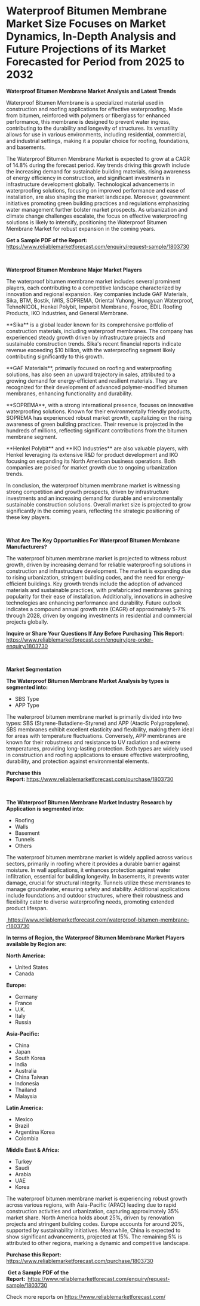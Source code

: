 <p><h1>Waterproof Bitumen Membrane Market Size Focuses on Market Dynamics, In-Depth Analysis and Future Projections of its Market Forecasted for Period from 2025 to 2032</h1></p><p><strong>Waterproof Bitumen Membrane Market Analysis and Latest Trends</strong></p>
<p><p>Waterproof Bitumen Membrane is a specialized material used in construction and roofing applications for effective waterproofing. Made from bitumen, reinforced with polymers or fiberglass for enhanced performance, this membrane is designed to prevent water ingress, contributing to the durability and longevity of structures. Its versatility allows for use in various environments, including residential, commercial, and industrial settings, making it a popular choice for roofing, foundations, and basements.</p><p>The Waterproof Bitumen Membrane Market is expected to grow at a CAGR of 14.8% during the forecast period. Key trends driving this growth include the increasing demand for sustainable building materials, rising awareness of energy efficiency in construction, and significant investments in infrastructure development globally. Technological advancements in waterproofing solutions, focusing on improved performance and ease of installation, are also shaping the market landscape. Moreover, government initiatives promoting green building practices and regulations emphasizing water management further bolster market prospects. As urbanization and climate change challenges escalate, the focus on effective waterproofing solutions is likely to intensify, positioning the Waterproof Bitumen Membrane Market for robust expansion in the coming years.</p></p>
<p><strong>Get a Sample PDF of the Report:&nbsp;</strong> <a href="https://www.reliablemarketforecast.com/enquiry/request-sample/1803730?utm_campaign=2469&utm_medium=2&utm_source=Github&utm_content=ia&utm_term=28022025&utm_id=waterproof-bitumen-membrane">https://www.reliablemarketforecast.com/enquiry/request-sample/1803730</a></p>
<p>&nbsp;</p>
<p><strong>Waterproof Bitumen Membrane Major Market Players</strong></p>
<p><p>The waterproof bitumen membrane market includes several prominent players, each contributing to a competitive landscape characterized by innovation and regional expansion. Key companies include GAF Materials, Sika, BTM, Bostik, IWIS, SOPREMA, Oriental Yuhong, Hongyuan Waterproof, TehnoNICOL, Henkel Polybit, Imperbit Membrane, Fosroc, EDIL Roofing Products, IKO Industries, and General Membrane.</p><p>**Sika** is a global leader known for its comprehensive portfolio of construction materials, including waterproof membranes. The company has experienced steady growth driven by infrastructure projects and sustainable construction trends. Sika's recent financial reports indicate revenue exceeding $10 billion, with the waterproofing segment likely contributing significantly to this growth.</p><p>**GAF Materials**, primarily focused on roofing and waterproofing solutions, has also seen an upward trajectory in sales, attributed to a growing demand for energy-efficient and resilient materials. They are recognized for their development of advanced polymer-modified bitumen membranes, enhancing functionality and durability.</p><p>**SOPREMA**, with a strong international presence, focuses on innovative waterproofing solutions. Known for their environmentally friendly products, SOPREMA has experienced robust market growth, capitalizing on the rising awareness of green building practices. Their revenue is projected in the hundreds of millions, reflecting significant contributions from the bitumen membrane segment.</p><p>**Henkel Polybit** and **IKO Industries** are also valuable players, with Henkel leveraging its extensive R&D for product development and IKO focusing on expanding its North American business operations. Both companies are poised for market growth due to ongoing urbanization trends.</p><p>In conclusion, the waterproof bitumen membrane market is witnessing strong competition and growth prospects, driven by infrastructure investments and an increasing demand for durable and environmentally sustainable construction solutions. Overall market size is projected to grow significantly in the coming years, reflecting the strategic positioning of these key players.</p></p>
<p>&nbsp;</p>
<p><strong>What Are The Key Opportunities For Waterproof Bitumen Membrane Manufacturers?</strong></p>
<p><p>The waterproof bitumen membrane market is projected to witness robust growth, driven by increasing demand for reliable waterproofing solutions in construction and infrastructure development. The market is expanding due to rising urbanization, stringent building codes, and the need for energy-efficient buildings. Key growth trends include the adoption of advanced materials and sustainable practices, with prefabricated membranes gaining popularity for their ease of installation. Additionally, innovations in adhesive technologies are enhancing performance and durability. Future outlook indicates a compound annual growth rate (CAGR) of approximately 5-7% through 2028, driven by ongoing investments in residential and commercial projects globally.</p></p>
<p><strong>Inquire or Share Your Questions If Any Before Purchasing This Report:</strong> <a href="https://www.reliablemarketforecast.com/enquiry/pre-order-enquiry/1803730?utm_campaign=2469&utm_medium=2&utm_source=Github&utm_content=ia&utm_term=28022025&utm_id=waterproof-bitumen-membrane">https://www.reliablemarketforecast.com/enquiry/pre-order-enquiry/1803730</a></p>
<p>&nbsp;</p>
<p><strong>Market Segmentation</strong></p>
<p><strong>The Waterproof Bitumen Membrane Market Analysis by types is segmented into:</strong></p>
<p><ul><li>SBS Type</li><li>APP Type</li></ul></p>
<p><p>The waterproof bitumen membrane market is primarily divided into two types: SBS (Styrene-Butadiene-Styrene) and APP (Atactic Polypropylene). SBS membranes exhibit excellent elasticity and flexibility, making them ideal for areas with temperature fluctuations. Conversely, APP membranes are known for their robustness and resistance to UV radiation and extreme temperatures, providing long-lasting protection. Both types are widely used in construction and roofing applications to ensure effective waterproofing, durability, and protection against environmental elements.</p></p>
<p><strong>Purchase this Report:&nbsp;</strong><a href="https://www.reliablemarketforecast.com/purchase/1803730?utm_campaign=2469&utm_medium=2&utm_source=Github&utm_content=ia&utm_term=28022025&utm_id=waterproof-bitumen-membrane">https://www.reliablemarketforecast.com/purchase/1803730</a></p>
<p>&nbsp;</p>
<p><strong>The Waterproof Bitumen Membrane Market Industry Research by Application is segmented into:</strong></p>
<p><ul><li>Roofing</li><li>Walls</li><li>Basement</li><li>Tunnels</li><li>Others</li></ul></p>
<p><p>The waterproof bitumen membrane market is widely applied across various sectors, primarily in roofing where it provides a durable barrier against moisture. In wall applications, it enhances protection against water infiltration, essential for building longevity. In basements, it prevents water damage, crucial for structural integrity. Tunnels utilize these membranes to manage groundwater, ensuring safety and stability. Additional applications include foundations and outdoor structures, where their robustness and flexibility cater to diverse waterproofing needs, promoting extended product lifespan.</p></p>
<p><a href="https://www.reliablemarketforecast.com/waterproof-bitumen-membrane-r1803730?utm_campaign=2469&utm_medium=2&utm_source=Github&utm_content=ia&utm_term=28022025&utm_id=waterproof-bitumen-membrane">&nbsp;https://www.reliablemarketforecast.com/waterproof-bitumen-membrane-r1803730</a></p>
<p><strong>In terms of Region, the Waterproof Bitumen Membrane Market Players available by Region are:</strong></p>
<p>
    <p> <strong> North America: </strong>
        <ul>
            <li>United States</li>
            <li>Canada</li>
        </ul>
        </p> 
    <p> <strong> Europe: </strong>
        <ul>
            <li>Germany</li>
            <li>France</li>
            <li>U.K.</li>
            <li>Italy</li>
            <li>Russia</li>
        </ul>
        </p> 
    <p> <strong> Asia-Pacific: </strong>
        <ul>
            <li>China</li>
            <li>Japan</li>
            <li>South Korea</li>
            <li>India</li>
            <li>Australia</li>
            <li>China Taiwan</li>
            <li>Indonesia</li>
            <li>Thailand</li>
            <li>Malaysia</li>
        </ul>
        </p> 
    <p> <strong> Latin America: </strong>
        <ul>
            <li>Mexico</li>
            <li>Brazil</li>
            <li>Argentina Korea</li>
            <li>Colombia</li>
        </ul>
        </p> 
    <p> <strong> Middle East & Africa: </strong>
        <ul>
            <li>Turkey</li>
            <li>Saudi</li>
            <li>Arabia</li>
            <li>UAE</li>
            <li>Korea</li>
        </ul>
    </p>
    </p>
<p><p>The waterproof bitumen membrane market is experiencing robust growth across various regions, with Asia-Pacific (APAC) leading due to rapid construction activities and urbanization, capturing approximately 35% market share. North America holds about 25%, driven by renovation projects and stringent building codes. Europe accounts for around 20%, supported by sustainability initiatives. Meanwhile, China is expected to show significant advancements, projected at 15%. The remaining 5% is attributed to other regions, marking a dynamic and competitive landscape.</p></p>
<p><strong>Purchase this Report: </strong><a href="https://www.reliablemarketforecast.com/purchase/1803730?utm_campaign=2469&utm_medium=2&utm_source=Github&utm_content=ia&utm_term=28022025&utm_id=waterproof-bitumen-membrane">https://www.reliablemarketforecast.com/purchase/1803730</a></p>
<p>&nbsp;<strong>Get a Sample PDF of the Report:&nbsp;&nbsp;</strong><a href="https://www.reliablemarketforecast.com/enquiry/request-sample/1803730?utm_campaign=2469&utm_medium=2&utm_source=Github&utm_content=ia&utm_term=28022025&utm_id=waterproof-bitumen-membrane">https://www.reliablemarketforecast.com/enquiry/request-sample/1803730</a></p>
<p><strong></strong></p>
<p>Check more reports on <a href="https://www.reliablemarketforecast.com/?utm_campaign=2469&utm_medium=2&utm_source=Github&utm_content=ia&utm_term=28022025&utm_id=waterproof-bitumen-membrane">https://www.reliablemarketforecast.com/</a></p>